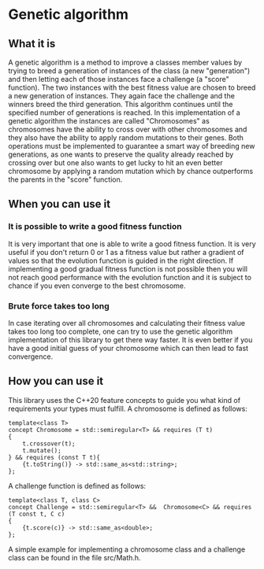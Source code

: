 # Genetic algorithm

## What it is
A genetic algorithm is a method to improve a classes member values by trying to breed a generation of instances of the class (a new "generation") and then letting each of those instances face a challenge (a "score" function). The two instances with the best fitness value are chosen to breed a new generation of instances. They again face the challenge and the winners breed the third generation. This algorithm continues until the specified number of generations is reached. In this implementation of a genetic algorithm the instances are called "Chromosomes" as chromosomes have the ability to cross over with other chromosomes and they also have the ability to apply random mutations to their genes. Both operations must be implemented to guarantee a smart way of breeding new generations, as one wants to preserve the quality already reached by crossing over but one also wants to get lucky to hit an even better chromosome by applying a random mutation which by chance outperforms the parents in the "score" function. 

## When you can use it

### It is possible to write a good fitness function
It is very important that one is able to write a good fitness function. It is very useful if you don't return 0 or 1 as a fitness value but rather a gradient of values so that the evolution function is guided in the right direction.
If implementing a good gradual fitness function is not possible then you will not reach good performance with the evolution function and it is subject to chance if you even converge to the best chromosome.

### Brute force takes too long
In case iterating over all chromosomes and calculating their fitness value takes too long too complete, one can try to use the genetic algorithm implementation of this library to get there way faster. It is even better if you have a good initial guess of your chromosome which can then lead to fast convergence.

## How you can use it
This library uses the C++20 feature concepts to guide you what kind of requirements your types must fulfill.
A chromosome is defined as follows:
``` 
template<class T>
concept Chromosome = std::semiregular<T> && requires (T t)
{
    t.crossover(t);
    t.mutate();
} && requires (const T t){
    {t.toString()} -> std::same_as<std::string>;
};
``` 
A challenge function is defined as follows:
``` 
template<class T, class C>
concept Challenge = std::semiregular<T> &&  Chromosome<C> && requires (T const t, C c)
{
    {t.score(c)} -> std::same_as<double>;
}; 
``` 
A simple example for implementing a chromosome class and a challenge class can be found in the file src/Math.h.




